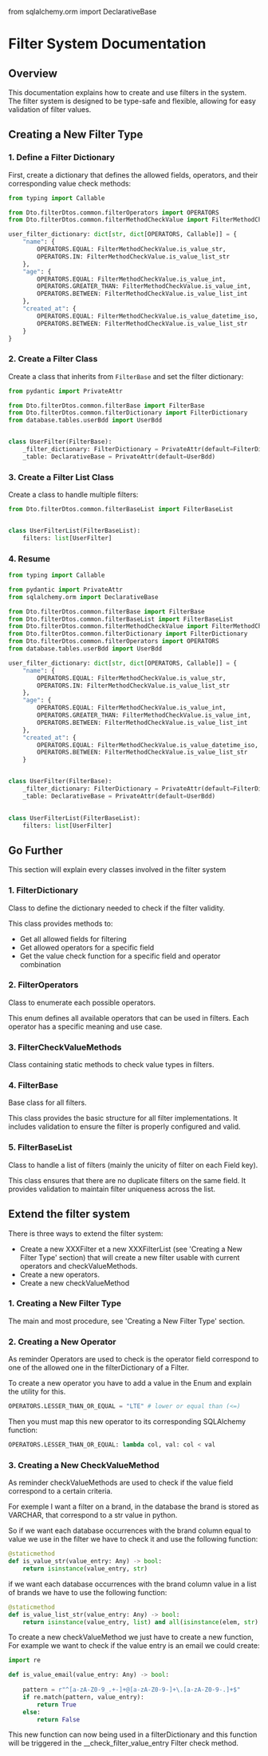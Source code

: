 from sqlalchemy.orm import DeclarativeBase

# Filter System Documentation

## Overview

This documentation explains how to create and use filters in the system. The filter system is designed to be type-safe and flexible, allowing for easy validation of filter values.

## Creating a New Filter Type

### 1. Define a Filter Dictionary

First, create a dictionary that defines the allowed fields, operators, and their corresponding value check methods:

```python
from typing import Callable

from Dto.filterDtos.common.filterOperators import OPERATORS
from Dto.filterDtos.common.filterMethodCheckValue import FilterMethodCheckValue

user_filter_dictionary: dict[str, dict[OPERATORS, Callable]] = {
    "name": {
        OPERATORS.EQUAL: FilterMethodCheckValue.is_value_str,
        OPERATORS.IN: FilterMethodCheckValue.is_value_list_str
    },
    "age": {
        OPERATORS.EQUAL: FilterMethodCheckValue.is_value_int,
        OPERATORS.GREATER_THAN: FilterMethodCheckValue.is_value_int,
        OPERATORS.BETWEEN: FilterMethodCheckValue.is_value_list_int
    },
    "created_at": {
        OPERATORS.EQUAL: FilterMethodCheckValue.is_value_datetime_iso,
        OPERATORS.BETWEEN: FilterMethodCheckValue.is_value_list_str
    }
}
```

### 2. Create a Filter Class

Create a class that inherits from `FilterBase` and set the filter dictionary:

```python
from pydantic import PrivateAttr

from Dto.filterDtos.common.filterBase import FilterBase
from Dto.filterDtos.common.filterDictionary import FilterDictionary
from database.tables.userBdd import UserBdd 


class UserFilter(FilterBase):
    _filter_dictionary: FilterDictionary = PrivateAttr(default=FilterDictionary(user_filter_dictionary))
    _table: DeclarativeBase = PrivateAttr(default=UserBdd)
```

### 3. Create a Filter List Class

Create a class to handle multiple filters:

```python
from Dto.filterDtos.common.filterBaseList import FilterBaseList


class UserFilterList(FilterBaseList):
    filters: list[UserFilter]
```

### 4. Resume

```python
from typing import Callable

from pydantic import PrivateAttr
from sqlalchemy.orm import DeclarativeBase

from Dto.filterDtos.common.filterBase import FilterBase
from Dto.filterDtos.common.filterBaseList import FilterBaseList
from Dto.filterDtos.common.filterMethodCheckValue import FilterMethodCheckValue
from Dto.filterDtos.common.filterDictionary import FilterDictionary
from Dto.filterDtos.common.filterOperators import OPERATORS
from database.tables.userBdd import UserBdd

user_filter_dictionary: dict[str, dict[OPERATORS, Callable]] = {
    "name": {
        OPERATORS.EQUAL: FilterMethodCheckValue.is_value_str,
        OPERATORS.IN: FilterMethodCheckValue.is_value_list_str
    },
    "age": {
        OPERATORS.EQUAL: FilterMethodCheckValue.is_value_int,
        OPERATORS.GREATER_THAN: FilterMethodCheckValue.is_value_int,
        OPERATORS.BETWEEN: FilterMethodCheckValue.is_value_list_int
    },
    "created_at": {
        OPERATORS.EQUAL: FilterMethodCheckValue.is_value_datetime_iso,
        OPERATORS.BETWEEN: FilterMethodCheckValue.is_value_list_str
    }


class UserFilter(FilterBase):
    _filter_dictionary: FilterDictionary = PrivateAttr(default=FilterDictionary(user_filter_dictionary))
    _table: DeclarativeBase = PrivateAttr(default=UserBdd)
    

class UserFilterList(FilterBaseList):
    filters: list[UserFilter]
```

## Go Further

This section will explain every classes involved in the filter system

### 1. FilterDictionary

Class to define the dictionary needed to check if the filter validity.

This class provides methods to:
- Get all allowed fields for filtering
- Get allowed operators for a specific field
- Get the value check function for a specific field and operator combination

### 2. FilterOperators

Class to enumerate each possible operators.

This enum defines all available operators that can be used in filters.
Each operator has a specific meaning and use case.

### 3. FilterCheckValueMethods

Class containing static methods to check value types in filters.

### 4. FilterBase

Base class for all filters.

This class provides the basic structure for all filter implementations.
It includes validation to ensure the filter is properly configured and valid.

### 5. FilterBaseList

Class to handle a list of filters (mainly the unicity of filter on each Field key).

This class ensures that there are no duplicate filters on the same field.
It provides validation to maintain filter uniqueness across the list.


## Extend the filter system

There is three ways to extend the filter system:

- Create a new XXXFilter et a new XXXFilterList (see 'Creating a New Filter Type' section) that will create a new filter usable with current operators and checkValueMethods.
- Create a new operators.
- Create a new checkValueMethod

### 1. Creating a New Filter Type

The main and most procedure, see 'Creating a New Filter Type' section.

### 2. Creating a New Operator

As reminder Operators are used to check is the operator field correspond to one of the allowed one in the filterDictionary of a Filter.

To create a new operator you have to add a value in the Enum and explain the utility for this.

```python
OPERATORS.LESSER_THAN_OR_EQUAL = "LTE" # lower or equal than (<=)
```

Then you must map this new operator to its corresponding SQLAlchemy function:
```python
OPERATORS.LESSER_THAN_OR_EQUAL: lambda col, val: col < val
```
### 3. Creating a New CheckValueMethod

As reminder checkValueMethods are used to check if the value field correspond to a certain criteria. 

For exemple I want a filter on a brand, in the database the brand is stored as VARCHAR, that correspond to a str value in python. 

So if we want each database occurrences with the brand column equal to value we use in the filter we have to check it and use the following function:

```python
@staticmethod
def is_value_str(value_entry: Any) -> bool:
    return isinstance(value_entry, str)
```

if we want each database occurrences with the brand column value in a list of brands we have to use the following function:

```python
@staticmethod
def is_value_list_str(value_entry: Any) -> bool:
    return isinstance(value_entry, list) and all(isinstance(elem, str) for elem in value_entry)
```

To create a new checkValueMethod we just have to create a new function, For example we want to check if the value entry is an email we could create:

```python
import re

def is_value_email(value_entry: Any) -> bool:
    
    pattern = r"^[a-zA-Z0-9_.+-]+@[a-zA-Z0-9-]+\.[a-zA-Z0-9-.]+$"
    if re.match(pattern, value_entry):
        return True
    else:
        return False
```

This new function can now being used in a filterDictionary and this function will be triggered in the __check_filter_value_entry Filter check method.